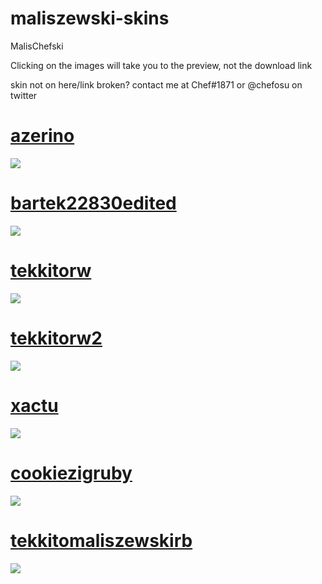 # maliszewski-skins
MalisChefski

Clicking on the images will take you to the preview, not the download link

skin not on here/link broken? contact me at Chef#1871 or @chefosu on twitter

# [azerino](https://cdn.discordapp.com/attachments/981594568392843324/981595921580187648/azerino.osk)
<img src="https://i.imgur.com/eaV4Gvz.jpg"/>

# [bartek22830edited](https://cdn.discordapp.com/attachments/981594568392843324/981596763544776805/bartek22830edited.osk)
<img src="[https://i.imgur.com/HZHpLP4.jpg](https://cdn.discordapp.com/attachments/981594568392843324/985097669452107796/tekkitomaliszewskirb.osk)"/>

# [tekkitorw](https://cdn.discordapp.com/attachments/981594568392843324/981597537007964270/tekkitorw.osk)
<img src="https://i.imgur.com/VO7Ouzf.jpg"/>

# [tekkitorw2](https://cdn.discordapp.com/attachments/981594568392843324/981597811982352466/tekkitorw2.osk)
<img src="https://i.imgur.com/dlReDvP.jpg"/>

# [xactu](https://cdn.discordapp.com/attachments/981594568392843324/981598645533167696/xactu.osk)
<img src="https://i.imgur.com/rX7VVzU.jpg"/>

# [cookiezigruby](https://cdn.discordapp.com/attachments/981594568392843324/981598685970456616/cookiezigruby.osk)
<img src="https://i.imgur.com/FbX65oO.jpg"/>

# [tekkitomaliszewskirb](https://cdn.discordapp.com/attachments/981594568392843324/985097669452107796/tekkitomaliszewskirb.osk)
<img src="https://i.imgur.com/HNrgril.jpg"/>

